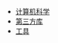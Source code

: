 <!-- /node/computerNode/computerSciences -->

* [计算机科学](./ComputerSci/)
* [第三方库](./ReadSourse/)  
* [工具](./Tool/)